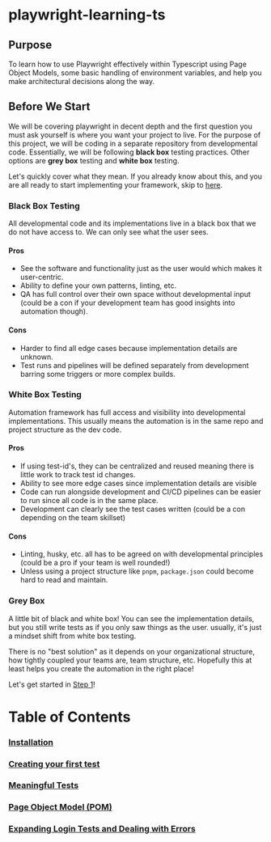 # playwright-learning-ts
## Purpose
To learn how to use Playwright effectively within Typescript using Page Object Models, some basic handling of environment variables, and help you make architectural decisions along the way.
## Before We Start
We will be covering playwright in decent depth and the first question you must ask yourself is where you want your project to live. For the purpose of this project, we will be coding in a separate repository from developmental code.
Essentially, we will be following **black box** testing practices. Other options are **grey box** testing and **white box** testing.

Let's quickly cover what they mean. If you already know about this, and you are all ready to start implementing your framework, skip to [here](./Step-1/README.md).
### Black Box Testing
All developmental code and its implementations live in a black box that we do not have access to. We can only see what the user sees.
#### Pros
- See the software and functionality just as the user would which makes it user-centric.
- Ability to define your own patterns, linting, etc.
- QA has full control over their own space without developmental input (could be a con if your development team has good insights into automation though).
#### Cons
- Harder to find all edge cases because implementation details are unknown.
- Test runs and pipelines will be defined separately from development barring some triggers or more complex builds.
### White Box Testing
Automation framework has full access and visibility into developmental implementations. This usually means the automation is in the same repo and project structure as the dev code.
#### Pros
- If using test-id's, they can be centralized and reused meaning there is little work to track test id changes.
- Ability to see more edge cases since implementation details are visible
- Code can run alongside development and CI/CD pipelines can be easier to run since all code is in the same place.
- Development can clearly see the test cases written (could be a con depending on the team skillset)
#### Cons
- Linting, husky, etc. all has to be agreed on with developmental principles (could be a pro if your team is well rounded!)
- Unless using a project structure like `pnpm`, `package.json` could become hard to read and maintain.
### Grey Box
A little bit of black and white box! You can see the implementation details, but you still write tests as if you only saw things as the user. usually, it's just a mindset shift from white box testing.

There is no "best solution" as it depends on your organizational structure, how tightly coupled your teams are, team structure, etc. Hopefully this at least helps you create the automation in the right place!

Let's get started in [Step 1](./Step-1/README.md)!
# Table of Contents
### [Installation](./Step-1/README.md)
### [Creating your first test](./Step-2/README.md)
### [Meaningful Tests](./Step-3/README.md)
### [Page Object Model (POM)](./Step-4/README.md)
### [Expanding Login Tests and Dealing with Errors](./Step-5/README.md)